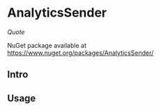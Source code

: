 # AnalyticsSender
*Quote*

NuGet package available at https://www.nuget.org/packages/AnalyticsSender/

## Intro

## Usage

